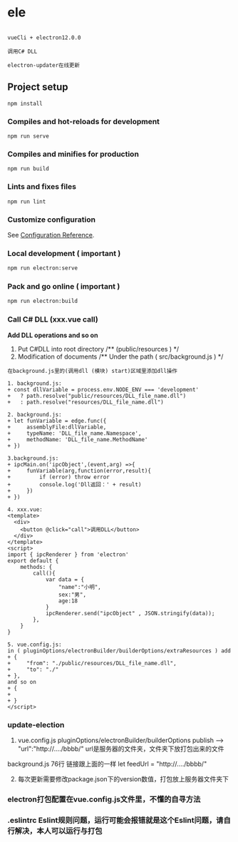 # ele

```test

vueCli + electron12.0.0 

调用C# DLL

electron-updater在线更新

```

## Project setup

```
npm install
```

### Compiles and hot-reloads for development

```
npm run serve
```

### Compiles and minifies for production

```
npm run build
```

### Lints and fixes files

```
npm run lint
```

### Customize configuration

See [Configuration Reference](https://cli.vuejs.org/config/).



### Local development ( important )

```bash
npm run electron:serve
```

### Pack and go online ( important )

```bash
npm run electron:build
```

### Call C# DLL (xxx.vue call)

**Add DLL operations and so on** 

1. Put C#DLL into root directory  /** (public/resources ) */
2. Modification of documents /** Under the path ( src/background.js ) */

```text
在background.js里的(调用dll (模块) start)区域里添加dll操作

1. background.js:
+ const dllVariable = process.env.NODE_ENV === 'development' 
+   ? path.resolve("public/resources/DLL_file_name.dll") 
+   : path.resolve("resources/DLL_file_name.dll")

2. background.js:
+ let funVariable = edge.func({
+     assemblyFile:dllVariable,
+     typeName: 'DLL_file_name.Namespace',
+     methodName: 'DLL_file_name.MethodName'
+ })

3.background.js:
+ ipcMain.on('ipcObject',(event,arg) =>{
+     funVariable(arg,function(error,result){
+         if (error) throw error
+         console.log('Dll返回：' + result) 
+     })
+ })

4. xxx.vue:
<template>
  <div>
    <button @click="call">调用DLL</button>
  </div>
</template>
<script>
import { ipcRenderer } from 'electron'
export default {
    methods: {
        call(){
            var data = {
                "name":"小明",
                sex:"男",
                age:18
            }
            ipcRenderer.send("ipcObject" , JSON.stringify(data));
        },
    }
}

5. vue.config.js:
in ( pluginOptions/electronBuilder/builderOptions/extraResources ) add
+ {
+     "from": "./public/resources/DLL_file_name.dll",
+     "to": "./"
+ },
and so on
+ {
+  
+ }
</script>
```

### update-election

1. vue.config.js
   pluginOptions/electronBuilder/builderOptions
   publish --> "url":"http://..../bbbb/" 
   url是服务器的文件夹，文件夹下放打包出来的文件

background.js 76行 链接跟上面的一样
let feedUrl = "http://..../bbbb/"

2. 每次更新需要修改package.json下的version数值，打包放上服务器文件夹下





### electron打包配置在vue.config.js文件里，不懂的自寻方法

### .eslintrc Eslint规则问题，运行可能会报错就是这个Eslint问题，请自行解决，本人可以运行与打包



